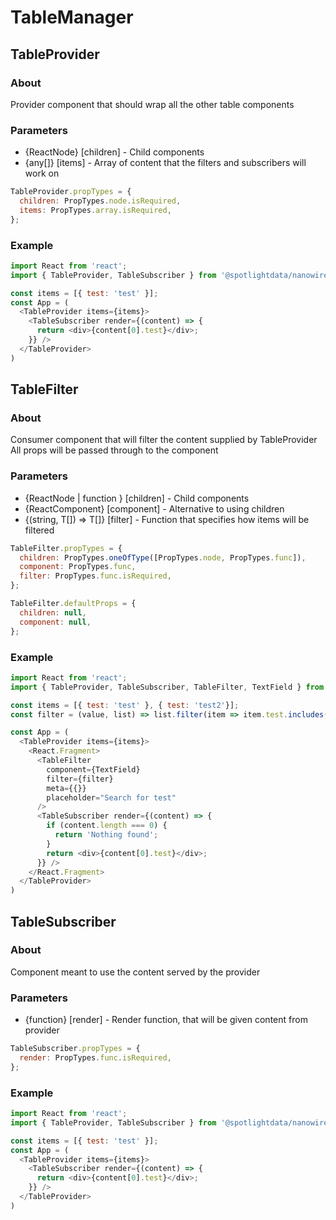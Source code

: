 # TableManager

## TableProvider

### About

Provider component that should wrap all the other table components

### Parameters

- {ReactNode} [children] - Child components
- {any[]} [items] - Array of content that the filters and subscribers will work on

```javascript
TableProvider.propTypes = {
  children: PropTypes.node.isRequired,
  items: PropTypes.array.isRequired,
};
```

### Example

```javascript
import React from 'react';
import { TableProvider, TableSubscriber } from '@spotlightdata/nanowire-extensions';

const items = [{ test: 'test' }];
const App = (
  <TableProvider items={items}>
    <TableSubscriber render={(content) => {
      return <div>{content[0].test}</div>;
    }} />
  </TableProvider>
)
```

## TableFilter

### About

Consumer component that will filter the content supplied by TableProvider
All props will be passed through to the component

### Parameters

- {ReactNode | function } [children] - Child components
- {ReactComponent} [component] - Alternative to using children
- {(string, T[]) => T[]} [filter] - Function that specifies how items will be filtered

```javascript
TableFilter.propTypes = {
  children: PropTypes.oneOfType([PropTypes.node, PropTypes.func]),
  component: PropTypes.func,
  filter: PropTypes.func.isRequired,
};

TableFilter.defaultProps = {
  children: null,
  component: null,
};
```

### Example

```javascript
import React from 'react';
import { TableProvider, TableSubscriber, TableFilter, TextField } from '@spotlightdata/nanowire-extensions';

const items = [{ test: 'test' }, { test: 'test2'}];
const filter = (value, list) => list.filter(item => item.test.includes(value));

const App = (
  <TableProvider items={items}>
    <React.Fragment>
      <TableFilter
        component={TextField}
        filter={filter}
        meta={{}}
        placeholder="Search for test"
      />
      <TableSubscriber render={(content) => {
        if (content.length === 0) {
          return 'Nothing found';
        }
        return <div>{content[0].test}</div>;
      }} />
    </React.Fragment>
  </TableProvider>
)
```


## TableSubscriber

### About

Component meant to use the content served by the provider

### Parameters

- {function} [render] - Render function, that will be given content from provider

```javascript
TableSubscriber.propTypes = {
  render: PropTypes.func.isRequired,
};
```

### Example

```javascript
import React from 'react';
import { TableProvider, TableSubscriber } from '@spotlightdata/nanowire-extensions';

const items = [{ test: 'test' }];
const App = (
  <TableProvider items={items}>
    <TableSubscriber render={(content) => {
      return <div>{content[0].test}</div>;
    }} />
  </TableProvider>
)
```
